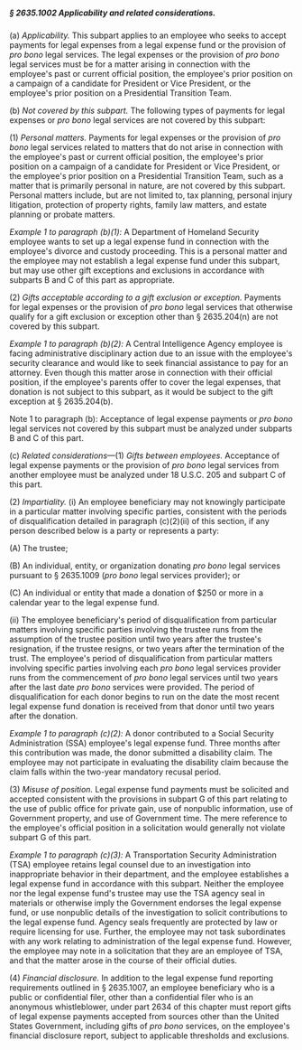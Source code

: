 ##### § 2635.1002 Applicability and related considerations. #####

(a) *Applicability.* This subpart applies to an employee who seeks to accept payments for legal expenses from a legal expense fund or the provision of *pro bono* legal services. The legal expenses or the provision of *pro bono* legal services must be for a matter arising in connection with the employee's past or current official position, the employee's prior position on a campaign of a candidate for President or Vice President, or the employee's prior position on a Presidential Transition Team.

(b) *Not covered by this subpart.* The following types of payments for legal expenses or *pro bono* legal services are not covered by this subpart:

(1) *Personal matters.* Payments for legal expenses or the provision of *pro bono* legal services related to matters that do not arise in connection with the employee's past or current official position, the employee's prior position on a campaign of a candidate for President or Vice President, or the employee's prior position on a Presidential Transition Team, such as a matter that is primarily personal in nature, are not covered by this subpart. Personal matters include, but are not limited to, tax planning, personal injury litigation, protection of property rights, family law matters, and estate planning or probate matters.

*Example 1 to paragraph (b)(1):* A Department of Homeland Security employee wants to set up a legal expense fund in connection with the employee's divorce and custody proceeding. This is a personal matter and the employee may not establish a legal expense fund under this subpart, but may use other gift exceptions and exclusions in accordance with subparts B and C of this part as appropriate.

(2) *Gifts acceptable according to a gift exclusion or exception.* Payments for legal expenses or the provision of *pro bono* legal services that otherwise qualify for a gift exclusion or exception other than § 2635.204(n) are not covered by this subpart.

*Example 1 to paragraph (b)(2):* A Central Intelligence Agency employee is facing administrative disciplinary action due to an issue with the employee's security clearance and would like to seek financial assistance to pay for an attorney. Even though this matter arose in connection with their official position, if the employee's parents offer to cover the legal expenses, that donation is not subject to this subpart, as it would be subject to the gift exception at § 2635.204(b).

Note 1 to paragraph (b): Acceptance of legal expense payments or *pro bono* legal services not covered by this subpart must be analyzed under subparts B and C of this part.

(c) *Related considerations*—(1) *Gifts between employees.* Acceptance of legal expense payments or the provision of *pro bono* legal services from another employee must be analyzed under 18 U.S.C. 205 and subpart C of this part.

(2) *Impartiality.* (i) An employee beneficiary may not knowingly participate in a particular matter involving specific parties, consistent with the periods of disqualification detailed in paragraph (c)(2)(ii) of this section, if any person described below is a party or represents a party:

(A) The trustee;

(B) An individual, entity, or organization donating *pro bono* legal services pursuant to § 2635.1009 (*pro bono* legal services provider); or

(C) An individual or entity that made a donation of $250 or more in a calendar year to the legal expense fund.

(ii) The employee beneficiary's period of disqualification from particular matters involving specific parties involving the trustee runs from the assumption of the trustee position until two years after the trustee's resignation, if the trustee resigns, or two years after the termination of the trust. The employee's period of disqualification from particular matters involving specific parties involving each *pro bono* legal services provider runs from the commencement of *pro bono* legal services until two years after the last date *pro bono* services were provided. The period of disqualification for each donor begins to run on the date the most recent legal expense fund donation is received from that donor until two years after the donation.

*Example 1 to paragraph (c)(2):* A donor contributed to a Social Security Administration (SSA) employee's legal expense fund. Three months after this contribution was made, the donor submitted a disability claim. The employee may not participate in evaluating the disability claim because the claim falls within the two-year mandatory recusal period.

(3) *Misuse of position.* Legal expense fund payments must be solicited and accepted consistent with the provisions in subpart G of this part relating to the use of public office for private gain, use of nonpublic information, use of Government property, and use of Government time. The mere reference to the employee's official position in a solicitation would generally not violate subpart G of this part.

*Example 1 to paragraph (c)(3):* A Transportation Security Administration (TSA) employee retains legal counsel due to an investigation into inappropriate behavior in their department, and the employee establishes a legal expense fund in accordance with this subpart. Neither the employee nor the legal expense fund's trustee may use the TSA agency seal in materials or otherwise imply the Government endorses the legal expense fund, or use nonpublic details of the investigation to solicit contributions to the legal expense fund. Agency seals frequently are protected by law or require licensing for use. Further, the employee may not task subordinates with any work relating to administration of the legal expense fund. However, the employee may note in a solicitation that they are an employee of TSA, and that the matter arose in the course of their official duties.

(4) *Financial disclosure.* In addition to the legal expense fund reporting requirements outlined in § 2635.1007, an employee beneficiary who is a public or confidential filer, other than a confidential filer who is an anonymous whistleblower, under part 2634 of this chapter must report gifts of legal expense payments accepted from sources other than the United States Government, including gifts of *pro bono* services, on the employee's financial disclosure report, subject to applicable thresholds and exclusions.